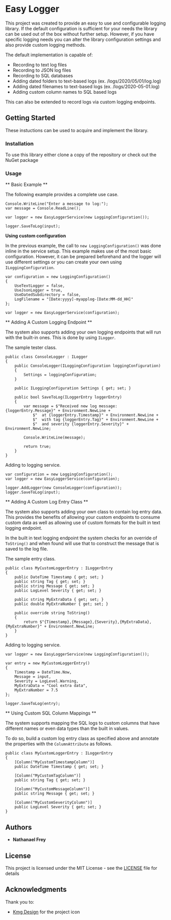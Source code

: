 # Easy Logger

This project was created to provide an easy to use and configurable logging library. If the default configuration is sufficient for your needs the library can be used out of the box without further setup. However, if you have specific logging needs you can alter the library configuration settings and also provide custom logging methods.

The default implementation is capable of:

- Recording to text log files
- Recording to JSON log files
- Recording to SQL databases
- Adding dated folders to text-based logs (ex. /logs/2020/05/01/log.log)
- Adding dated filenames to text-based logs (ex. /logs/2020-05-01.log)
- Adding custom column names to SQL based logs

This can also be extended to record logs via custom logging endpoints.

## Getting Started

These instuctions can be used to acquire and implement the library.

### Installation

To use this library either clone a copy of the repository or check out the NuGet package

### Usage

** Basic Example **

The following example provides a complete use case.

```
Console.WriteLine("Enter a message to log:");
var message = Console.ReadLine();

var logger = new EasyLoggerService(new LoggingConfiguration());

logger.SaveToLog(input);

```

**Using custom configuration**

In the previous example, the call to ```new LoggingConfiguration()``` was done inline in the service setup. This example makes use of the most basic configuration. However, it can be prepared beforehand and the logger will use different settings or you can create your own using ```ILoggingConfiguration```.

```
var configuration = new LoggingConfiguration()
{
    UseTextLogger = false,
    UseJsonLogger = true,
    UseDatedSubdirectory = false, 
    LogFilename = "[Date:yyyy]-myapplog-[Date:MM-dd_HH]"
};

var logger = new EasyLoggerService(configuration);
```

** Adding A Custom Logging Endpoint **

The system also supports adding your own logging endpoints that will run with the built-in ones. This is done by using ```ILogger```.

The sample tester class.

```
public class ConsoleLogger : ILogger
{
    public ConsoleLogger(ILoggingConfiguration loggingConfiguration)
    {
        Settings = loggingConfiguration;
    }

    public ILoggingConfiguration Settings { get; set; }

    public bool SaveToLog(ILoggerEntry loggerEntry)
    {
        var message = $"Received new log message: {loggerEntry.Message}" + Environment.NewLine +
            $"  at {loggerEntry.Timestamp}" + Environment.NewLine +
            $"  with tag {loggerEntry.Tag}" + Environment.NewLine +
            $"  and severity {loggerEntry.Severity}" + Environment.NewLine;

        Console.WriteLine(message);

        return true;
    }
}
```

Adding to logging service.

```
var configuration = new LoggingConfiguration();
var logger = new EasyLoggerService(configuration);

logger.AddLogger(new ConsoleLogger(configuration));
logger.SaveToLog(input);
```

** Adding A Custom Log Entry Class **

The system also supports adding your own class to contain log entry data. This provides the benefits of allowing your custom endpoints to consume custom data as well as allowing use of custom formats for the built in text logging endpoint.

In the built in text logging endpoint the system checks for an override of ```ToString()``` and when found will use that to construct the message that is saved to the log file.

The sample entry class.

```
public class MyCustomLoggerEntry : ILoggerEntry
{
    public DateTime Timestamp { get; set; }
    public string Tag { get; set; }
    public string Message { get; set; }
    public LogLevel Severity { get; set; }

    public string MyExtraData { get; set; }
    public double MyExtraNumber { get; set; }

    public override string ToString()
    {
        return $"{Timestamp},{Message},{Severity},{MyExtraData},{MyExtraNumber}" + Environment.NewLine;
    }
}
```

Adding to logging service.

```
var logger = new EasyLoggerService(new LoggingConfiguration());

var entry = new MyCustomLoggerEntry()
{
    Timestamp = DateTime.Now,
    Message = input,
    Severity = LogLevel.Warning,
    MyExtraData = "Cool extra data",
    MyExtraNumber = 7.5
};

logger.SaveToLog(entry);
```

** Using Custom SQL Column Mappings **

The system supports mapping the SQL logs to custom columns that have different names or even data types than the built in values.

To do so, build a custom log entry class as specified above and annotate the properties with the ```ColumnAttribute``` as follows.

```
public class MyCustomLoggerEntry : ILoggerEntry
{
    [Column("MyCustomTimestampColumn")]
    public DateTime Timestamp { get; set; }

    [Column("MyCustomTagColumn")]
    public string Tag { get; set; }

    [Column("MyCustomMessageColumn")]
    public string Message { get; set; }

    [Column("MyCustomSeverityColumn")]
    public LogLevel Severity { get; set; }
}
```

## Authors

* **Nathanael Frey**

## License

This project is licensed under the MIT License - see the [LICENSE](LICENSE) file for details

## Acknowledgments

Thank you to:
* [Kmg Design](https://www.iconfinder.com/kmgdesignid) for the project icon